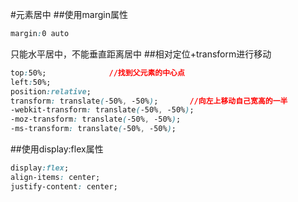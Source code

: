 #元素居中
##使用margin属性
```css
margin:0 auto
```
只能水平居中，不能垂直距离居中
##相对定位+transform进行移动
```css
top:50%;              //找到父元素的中心点
left:50%;
position:relative;
transform: translate(-50%, -50%);       //向左上移动自己宽高的一半
-webkit-transform: translate(-50%, -50%);
-moz-transform: translate(-50%, -50%);
-ms-transform: translate(-50%, -50%);
```
##使用display:flex属性
```css
display:flex;
align-items: center;
justify-content: center;
```
